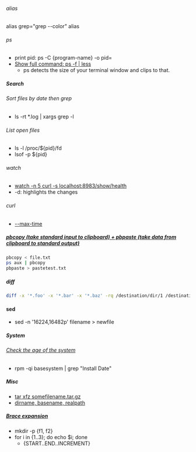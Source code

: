 ###### alias
alias grep="grep --color"
alias 

###### ps
- print pid: ps -C {program-name} -o pid=
- [Show full command: ps -f | less](https://superuser.com/questions/486648/full-command-text-with-unix-ps)
    - ps detects the size of your terminal window and clips to that.

##### Search
###### Sort files by date then grep
- ls -rt \*.log | xargs grep -l <pattern>

###### List open files
- ls -l /proc/${pid}/fd
- lsof -p ${pid}

###### watch
- [watch -n 5 curl -s localhost:8983/show/health](https://unix.stackexchange.com/questions/48215/watch-ing-curl-yields-unexpected-output)
- -d: highlights the changes

###### curl
- [--max-time <seconds>](https://unix.stackexchange.com/questions/148922/set-timeout-for-web-page-response-with-curl)

##### [pbcopy (take standard input to clipboard) + pbpaste (take data from clipboard to standard output)](http://osxdaily.com/2007/03/05/manipulating-the-clipboard-from-the-command-line/)
```bash
pbcopy < file.txt
ps aux | pbcopy
pbpaste > pastetest.txt
```

##### diff
```bash
diff -x '*.foo' -x '*.bar' -x '*.baz' -rq /destination/dir/1 /destination/dir/2
```

#### sed
- sed -n '16224,16482p' filename > newfile

##### System
###### [Check the age of the system](https://serverfault.com/questions/221377/how-to-determine-the-age-of-a-linux-system-since-installation)
- rpm -qi basesystem | grep "Install Date"



##### Misc
- [tar xfz somefilename.tar.gz](https://www.howtogeek.com/50093/unzip-bunzip2-and-untar-those-tar-gz-or-tar-bz2-files-in-one-step/)
- [dirname, basename, realpath](https://stackoverflow.com/questions/284662/how-do-you-normalize-a-file-path-in-bash)


##### [Brace expansion](http://www.pellegrino.link/2015/03/07/brace-expansion-with-unix-shells.html)
- mkdir -p {f1, f2}
- for i in {1..3}; do echo $i; done
    - {START..END..INCREMENT}


